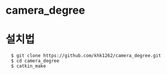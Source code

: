 camera_degree
=============

# 설치법
```
  $ git clone https://github.com/khk1262/camera_degree.git
  $ cd camera_degree
  $ catkin_make
```
